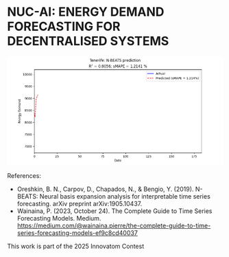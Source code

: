 # NUC-AI: ENERGY DEMAND FORECASTING FOR DECENTRALISED SYSTEMS

![](https://github.com/KhvatkinNikita/Innovatom2025Code/blob/main/notebooks/desfase_Tenerife.gif)

References:

- Oreshkin, B. N., Carpov, D., Chapados, N., & Bengio, Y. (2019). N-BEATS: Neural basis expansion analysis for interpretable time series forecasting. arXiv preprint arXiv:1905.10437.
- Wainaina, P. (2023, October 24). The Complete Guide to Time Series Forecasting Models. Medium. https://medium.com/@wainaina.pierre/the-complete-guide-to-time-series-forecasting-models-ef9c8cd40037


This work is part of the 2025 Innovatom Contest
